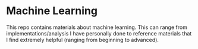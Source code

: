 # Machine Learning 

This repo contains materials about machine learning. This can range from implementations/analysis I have 
personally done to reference materials that I find extremely helpful (ranging from beginning to advanced).
